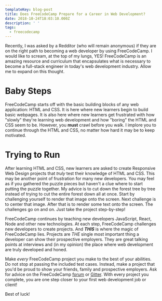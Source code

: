 ```yaml
---
templateKey: blog-post
title: Does FreeCodeCamp Prepare for a Career in Web Development?
date: 2018-10-24T18:03:10.000Z
description: ' '
tags:
  - freecodecamp
---
```

Recently, I was asked by a Redditor (who will remain anonymous) if they are on the right path to becoming a web developer by using FreeCodeCamp. I would like to scream, at the top of my lungs, YES! FreeCodeCamp is an amazing resource and curriculum that encapsulates what is necessary to become a full-stack engineer in today's web development industry. Allow me to expand on this thought.

# Baby Steps

FreeCodeCamp starts off with the basic building blocks of any web application: HTML and CSS. It is here where new learners begin to build basic webpages. It is also here where new learners get frustrated with how "slowly" they're learning web development and how "boring" the HTML and CSS seem to be. However, you **must** crawl before you walk. I implore you to continue through the HTML and CSS, no matter how hard it may be to keep motivated.

# Trying to Run

After learning HTML and CSS, new learners are asked to create Responsive Web Design projects that _truly_ test their knowledge of HTML and CSS. This may be another point of frustration for many new developers. You may feel as if you gathered the puzzle pieces but haven't a clue where to start putting the puzzle together. My advice is to cut down the forest tree by tree instead of trying to cut the entire forest down all at once. Start by challenging yourself to render that image onto the screen. Next challenge is to center that image. After that is to render some text onto the screen. The challenges go on and on. Just take the project step-by-step!

FreeCodeCamp continues by teaching new developers JavaScript, React, Node and other new technologies. At each step, FreeCodeCamp challenges new developers to create projects. And **_THIS_** is where the magic of FreeCodeCamp lies. Projects are _THE_ single most important thing a developer can show their prospective employers. They are great talking points at interviews and (in my opinion) the place where web development are truly developed and honed.

Make _every_ FreeCodeCamp project you make to the best of your abilities. Do not stop at passing the included test cases. Instead, make a project that you'd be proud to show your friends, family and prospective employers. Ask for advice on the FreeCodeCamp [forum](https://www.freecodecamp.org/forum/) or [Gitter](https://gitter.im/FreeCodeCamp/home). With every project you complete, you are one step closer to your first web development job or client!

Best of luck!
